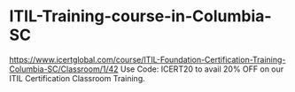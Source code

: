# ITIL-Training-course-in-Columbia-SC
https://www.icertglobal.com/course/ITIL-Foundation-Certification-Training-Columbia-SC/Classroom/1/42       Use Code: ICERT20 to avail 20% OFF on our ITIL Certification Classroom Training.

